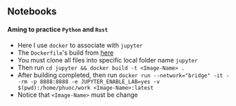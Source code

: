 ## Notebooks
#### Aming to practice `Python` and `Rust`
* Here I use `docker` to associate with `jupyter`
* The `Dockerfile`'s build from [here](https://github.com/tranvietphuoc/images/tree/master/jupyter)
* You must clone all files into specific local folder name `jupyter`
* Then run `cd jupyter && docker build -t <Image-Name> .`
* After building completed, then run `docker run --network="bridge" -it --rm -p 8888:8888 -e JUPYTER_ENABLE_LAB=yes -v $(pwd):/home/phuoc/work <Image-Name>:latest`
* Notice that `<Image-Name>` must be change

